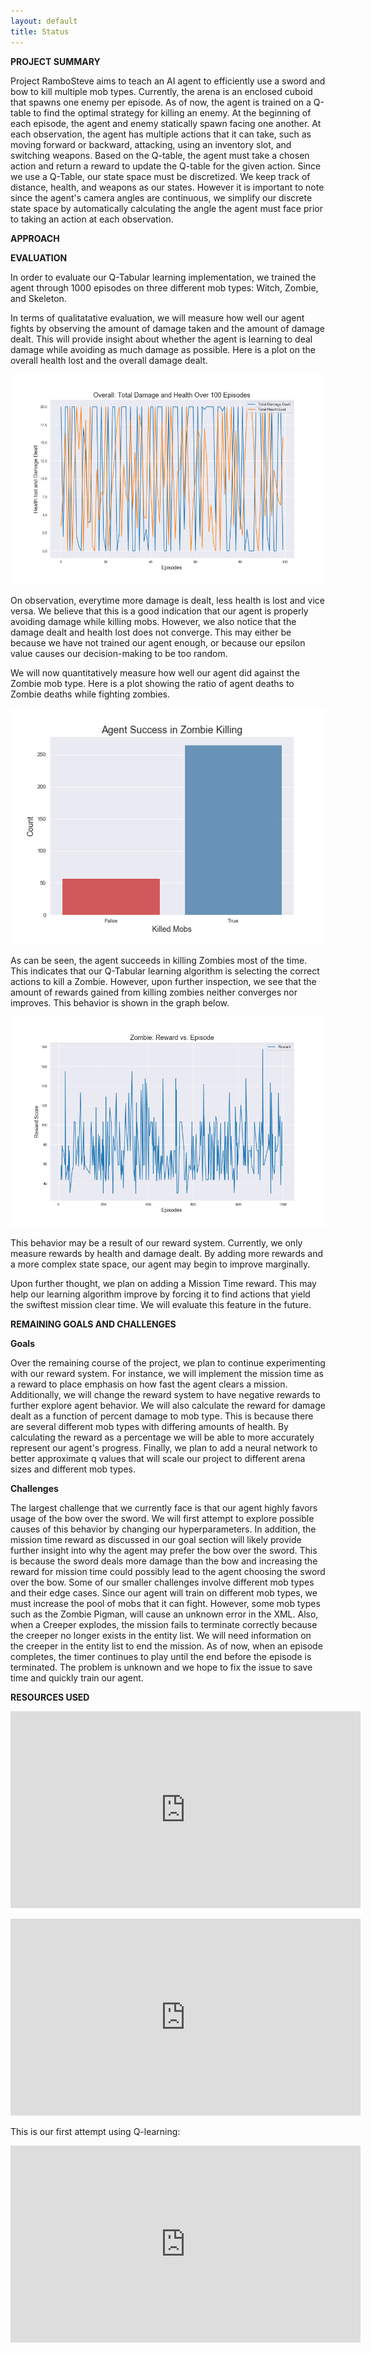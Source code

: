 ```yaml
---
layout: default
title: Status
---
```


**PROJECT SUMMARY**

Project RamboSteve aims to teach an AI agent to efficiently use a sword and bow to kill  multiple mob types. Currently, the arena is an enclosed cuboid that spawns one enemy per episode. As of now, the agent is trained on a Q-table to find the optimal strategy for killing an enemy. At the beginning of each episode, the agent and enemy statically spawn facing one another. At each observation, the agent has multiple actions that it can take, such as moving forward or backward, attacking, using an inventory slot, and switching weapons. Based on the Q-table, the agent must take a chosen action and return a reward to update the Q-table for the given action. Since we use a Q-Table, our state space must be discretized. We keep track of distance, health, and weapons as our states. However it is important to note since the agent's camera angles are continuous, we simplify our discrete state space by automatically calculating the angle the agent must face prior to taking an action at each observation.

**APPROACH**

**EVALUATION**

In order to evaluate our Q-Tabular learning implementation, we trained the agent through 1000 episodes on three different mob types: Witch, Zombie, and Skeleton.

In terms of qualitatative evaluation, we will measure how well our agent fights by observing the amount of damage taken and the amount of damage dealt. This will provide insight about whether the agent is learning to deal damage while avoiding as much damage as possible. Here is a plot on the overall health lost and the overall damage dealt.

![alt text](https://raw.githubusercontent.com/rlee97/RamboSteve/master/graphs/Overall_health_damage.png)

On observation, everytime more damage is dealt, less health is lost and vice versa. We believe that this is a good indication that our agent is properly avoiding damage while killing mobs. However, we also notice that the damage dealt and health lost does not converge. This may either be because we have not trained our agent enough, or because our epsilon value causes our decision-making to be too random.

We will now quantitatively measure how well our agent did against the Zombie mob type. Here is a plot showing the ratio of agent deaths to Zombie deaths while fighting zombies.

![alt text](https://raw.githubusercontent.com/rlee97/RamboSteve/master/graphs/Zombie_killed_mob.png)

As can be seen, the agent succeeds in killing Zombies most of the time. This indicates that our Q-Tabular learning algorithm is selecting the correct actions to kill a Zombie. However, upon further inspection, we see that the amount of rewards gained from killing zombies neither converges nor improves. This behavior is shown in the graph below.

![alt text](https://raw.githubusercontent.com/rlee97/RamboSteve/master/graphs/Zombie_rewards.png)

This behavior may be a result of our reward system. Currently, we only measure rewards by health and damage dealt. By adding more rewards and a more complex state space, our agent may begin to improve marginally.

Upon further thought, we plan on adding a Mission Time reward. This may help our learning algorithm improve by forcing it to find actions that yield the swiftest mission clear time. We will evaluate this feature in the future.

**REMAINING GOALS AND CHALLENGES**

**Goals**

Over the remaining course of the project, we plan to continue experimenting with our reward system. For instance, we will implement the mission time as a reward to place emphasis on how fast the agent clears a mission. Additionally, we will change the reward system to have negative rewards to further explore agent behavior. We will also calculate the reward for damage dealt as a function of percent damage to mob type. This is because there are several different mob types with differing amounts of health. By calculating the reward as a percentage we will be able to more accurately represent our agent's progress. Finally, we plan to add a neural network to better 
approximate q values that will scale our project to different arena sizes and different mob types. 

**Challenges**

The largest challenge that we currently face is that our agent highly favors usage of the bow over the sword. We will first attempt to explore possible causes of this behavior by changing our hyperparameters. In addition, the mission time reward as discussed in our goal section will likely provide further insight into why the agent may prefer the bow over the sword. This is because the sword deals more damage than the bow and increasing the reward for mission time could possibly lead to the agent choosing the sword over the bow. Some of our smaller challenges involve different mob types and their edge cases. Since our agent will train on different mob types, we must increase the pool of mobs that it can fight. However, some mob types such as the Zombie Pigman, will cause an unknown error in the XML. Also, when a Creeper explodes, the mission fails to terminate correctly because the creeper no longer exists in the entity list. We will need information on the creeper in the entity list to end the mission. As of now, when an episode completes, the timer continues to play until the end before the episode is terminated. The problem is unknown and we hope to fix the issue to save time and quickly train our agent.

**RESOURCES USED**

<p align="center">
<iframe width="560" height="315" src="https://www.youtube.com/embed/uM0Vs73V5_c" frameborder="0" allowfullscreen></iframe>
</p>

<p align="center">
<iframe width="560" height="315" src="https://www.youtube.com/embed/4odQbF6FwT8" frameborder="0" allowfullscreen></iframe>
</p>



This is our first attempt using Q-learning:

<p align="center">
<iframe width="560" height="315" src="https://www.youtube.com/embed/mOZiQ_C5NQo" frameborder="0" allowfullscreen></iframe>
</p>

